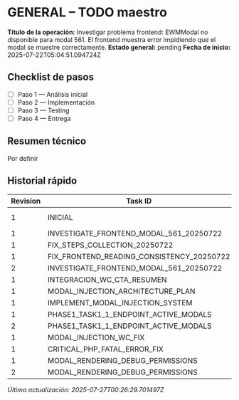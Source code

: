 # GENERAL – TODO maestro

**Título de la operación:** Investigar problema frontend: EWMModal no disponible para modal 561. El frontend muestra error impidiendo que el modal se muestre correctamente.
**Estado general:** pending
**Fecha de inicio:** 2025-07-22T05:04:51.094724Z

## Checklist de pasos
- [ ] Paso 1 — Análisis inicial
- [ ] Paso 2 — Implementación
- [ ] Paso 3 — Testing
- [ ] Paso 4 — Entrega

## Resumen técnico
Por definir

## Historial rápido
| Revision | Task ID | Autor | Fecha | Estado |
|----------|---------|-------|-------|--------|
| 1 | INICIAL | augment_agent | 2025-07-22T05:04:51.094724Z | pending |
| 1 | INVESTIGATE_FRONTEND_MODAL_561_20250722 | augment_agent | 2025-07-22 | todo |
| 1 | FIX_STEPS_COLLECTION_20250722 | augment_agent | 2025-07-22 | done |
| 1 | FIX_FRONTEND_READING_CONSISTENCY_20250722 | augment_agent | 2025-07-22 | todo |
| 2 | INVESTIGATE_FRONTEND_MODAL_561_20250722 | augment_agent | 2025-07-22 | done |
| 1 | INTEGRACION_WC_CTA_RESUMEN | augment_agent | 2025-07-24 | info |
| 1 | MODAL_INJECTION_ARCHITECTURE_PLAN | augment_agent | 2025-07-25 | done |
| 1 | IMPLEMENT_MODAL_INJECTION_SYSTEM | augment_agent | 2025-07-25 | todo |
| 1 | PHASE1_TASK1_1_ENDPOINT_ACTIVE_MODALS | augment_agent | 2025-07-25 | doing |
| 2 | PHASE1_TASK1_1_ENDPOINT_ACTIVE_MODALS | augment_agent | 2025-07-25 | done |
| 1 | MODAL_INJECTION_WC_FIX | augment_agent | 2025-07-25 | done |
| 1 | CRITICAL_PHP_FATAL_ERROR_FIX | augment_agent | 2025-07-25 | done |
| 1 | MODAL_RENDERING_DEBUG_PERMISSIONS | debug_agent | 2025-07-26 | doing |
| 2 | MODAL_RENDERING_DEBUG_PERMISSIONS | debug_agent | 2025-07-27 | done |

*Última actualización: 2025-07-27T00:26:29.701497Z*
